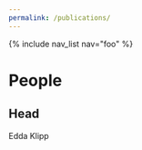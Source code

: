 ```yaml
---
permalink: /publications/
---
```



{% include nav_list nav="foo" %}

People
======

Head
----
Edda Klipp
